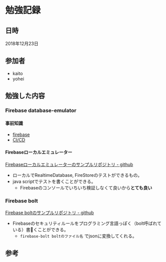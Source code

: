 # 勉強記録

## 日時

2018年12月23日

## 参加者

- kaito
- yohei

## 勉強した内容

### Firebase database-emulator

#### 事前知識

- [firebase](https://firebase.google.com/)
- [CI/CD](https://qiita.com/newta/items/64e3d2dfd8dad69a3185)

#### Firebaseローカルエミュレーター

[Firebaseローカルエミュレーターのサンプルリポジトリ - github](https://github.com/firebase/quickstart-nodejs/tree/master/database-emulator/javascript-quickstart)

- ローカルでRealtimeDatabase, FireStoreのテストができるもの。
- java scriptでテストを書くことができる。
  - Firebaseのコンソールでいちいち検証しなくて良いから**とても良い**

### Firebase bolt

[Firebase boltのサンプルリポジトリ - github](https://github.com/firebase/bolt)

- Firebaseのセキュリティルールをプログラミング言語っぽく（bolt呼ばれている）書くことができる。
  - `firebase-bolt boltのファイル名` でjsonに変換してくれる。

## 参考